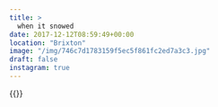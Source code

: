 ```yaml
---
title: >
  when it snowed
date: 2017-12-12T08:59:49+00:00
location: "Brixton"
image: "/img/746c7d1783159f5ec5f861fc2ed7a3c3.jpg"
draft: false
instagram: true
---
```


{{<photo src="/img/746c7d1783159f5ec5f861fc2ed7a3c3.jpg">}}

